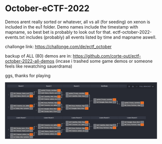 # October-eCTF-2022
Demos arent really sorted or whatever, all vs all (for seeding) on xenon is included in the eu1 folder. Demo names include the timestamp with mapname, so best bet is probably to look out for that. ectf-october-2022-events.txt includes (probably) all events listed by time and mapname aswell.


challonge link: https://challonge.com/de/ectf_october

backup of ALL (80) demos are in: https://github.com/corte-out/ectf-october-2022-all-demos (incase i trashed some game demos or someone feels like rewatching sauerdrama)

ggs, thanks for playing

![alt text](https://github.com/corte-out/eCTF-october-2022/blob/main/ectf_octo_2022.PNG)


